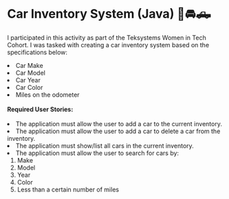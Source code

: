 # Car Inventory System (Java) :blue_car::oncoming_automobile::pickup_truck:

<p>I participated in this activity as part of the Teksystems Women in Tech Cohort. I was tasked with creating a car inventory system 
based on the specifications below:</p>

<li>Car Make</li>
<li>Car Model</li>
<li>Car Year</li>
<li>Car Color</li>
<li>Miles on the odometer</li> <br>
<strong> Required User Stories:</strong> <br> <br>
<li>The application must allow the user to add a car to the current inventory.</li>
<li>The application must allow the user to add a car to delete a car from the inventory.
<li>The application must show/list all cars in the current inventory.
<li>The application must allow the user to search for cars by:
<ol>
<li>Make</li>
<li>Model</li>
<li>Year</li>
<li>Color</li>
<li>Less than a certain number of miles</li>
